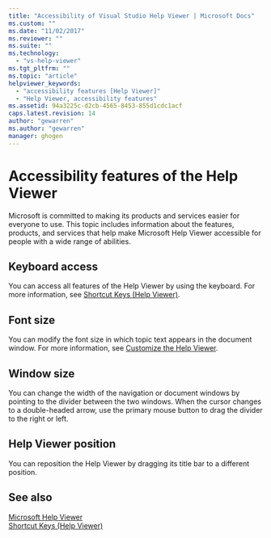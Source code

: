 ```yaml
---
title: "Accessibility of Visual Studio Help Viewer | Microsoft Docs"
ms.custom: ""
ms.date: "11/02/2017"
ms.reviewer: ""
ms.suite: ""
ms.technology: 
  - "vs-help-viewer"
ms.tgt_pltfrm: ""
ms.topic: "article"
helpviewer_keywords: 
  - "accessibility features [Help Viewer]"
  - "Help Viewer, accessibility features"
ms.assetid: 94a3225c-d2cb-4565-8453-855d1cdc1acf
caps.latest.revision: 14
author: "gewarren"
ms.author: "gewarren"
manager: ghogen
---
```

# Accessibility features of the Help Viewer
Microsoft is committed to making its products and services easier for everyone to use. This topic includes information about the features, products, and services that help make Microsoft Help Viewer accessible for people with a wide range of abilities.  
  
## Keyboard access  
You can access all features of the Help Viewer by using the keyboard. For more information, see [Shortcut Keys (Help Viewer)](../ide/shortcut-keys-help-viewer.md).  
  
## Font size  
You can modify the font size in which topic text appears in the document window. For more information, see [Customize the Help Viewer](../ide/customize-the-help-viewer.md).  
  
## Window size  
You can change the width of the navigation or document windows by pointing to the divider between the two windows. When the cursor changes to a double-headed arrow, use the primary mouse button to drag the divider to the right or left.  
  
## Help Viewer position  
You can reposition the Help Viewer by dragging its title bar to a different position.  
  
## See also
[Microsoft Help Viewer](../ide/microsoft-help-viewer.md)  
[Shortcut Keys (Help Viewer)](../ide/shortcut-keys-help-viewer.md)